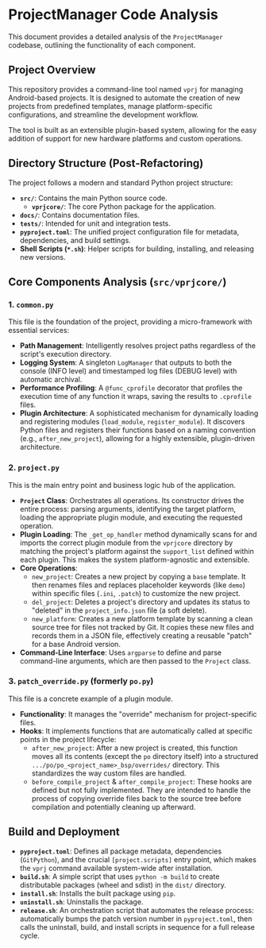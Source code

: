 # ProjectManager Code Analysis

This document provides a detailed analysis of the `ProjectManager` codebase, outlining the functionality of each component.

## Project Overview

This repository provides a command-line tool named `vprj` for managing Android-based projects. It is designed to automate the creation of new projects from predefined templates, manage platform-specific configurations, and streamline the development workflow.

The tool is built as an extensible plugin-based system, allowing for the easy addition of support for new hardware platforms and custom operations.

## Directory Structure (Post-Refactoring)

The project follows a modern and standard Python project structure:

- **`src/`**: Contains the main Python source code.
    - **`vprjcore/`**: The core Python package for the application.
- **`docs/`**: Contains documentation files.
- **`tests/`**: Intended for unit and integration tests.
- **`pyproject.toml`**: The unified project configuration file for metadata, dependencies, and build settings.
- **Shell Scripts (`*.sh`)**: Helper scripts for building, installing, and releasing new versions.

## Core Components Analysis (`src/vprjcore/`)

### 1. `common.py`

This file is the foundation of the project, providing a micro-framework with essential services:

- **Path Management**: Intelligently resolves project paths regardless of the script's execution directory.
- **Logging System**: A singleton `LogManager` that outputs to both the console (INFO level) and timestamped log files (DEBUG level) with automatic archival.
- **Performance Profiling**: A `@func_cprofile` decorator that profiles the execution time of any function it wraps, saving the results to `.cprofile` files.
- **Plugin Architecture**: A sophisticated mechanism for dynamically loading and registering modules (`load_module`, `register_module`). It discovers Python files and registers their functions based on a naming convention (e.g., `after_new_project`), allowing for a highly extensible, plugin-driven architecture.

### 2. `project.py`

This is the main entry point and business logic hub of the application.

- **`Project` Class**: Orchestrates all operations. Its constructor drives the entire process: parsing arguments, identifying the target platform, loading the appropriate plugin module, and executing the requested operation.
- **Plugin Loading**: The `_get_op_handler` method dynamically scans for and imports the correct plugin module from the `vprjcore` directory by matching the project's platform against the `support_list` defined within each plugin. This makes the system platform-agnostic and extensible.
- **Core Operations**:
    - `new_project`: Creates a new project by copying a `base` template. It then renames files and replaces placeholder keywords (like `demo`) within specific files (`.ini`, `.patch`) to customize the new project.
    - `del_project`: Deletes a project's directory and updates its status to "deleted" in the `project_info.json` file (a soft delete).
    - `new_platform`: Creates a new platform template by scanning a clean source tree for files not tracked by Git. It copies these new files and records them in a JSON file, effectively creating a reusable "patch" for a base Android version.
- **Command-Line Interface**: Uses `argparse` to define and parse command-line arguments, which are then passed to the `Project` class.

### 3. `patch_override.py` (formerly `po.py`)

This file is a concrete example of a plugin module.

- **Functionality**: It manages the "override" mechanism for project-specific files.
- **Hooks**: It implements functions that are automatically called at specific points in the project lifecycle:
    - `after_new_project`: After a new project is created, this function moves all its contents (except the `po` directory itself) into a structured `.../po/po_<project_name>_bsp/overrides/` directory. This standardizes the way custom files are handled.
    - `before_compile_project` & `after_compile_project`: These hooks are defined but not fully implemented. They are intended to handle the process of copying override files back to the source tree before compilation and potentially cleaning up afterward.

## Build and Deployment

- **`pyproject.toml`**: Defines all package metadata, dependencies (`GitPython`), and the crucial `[project.scripts]` entry point, which makes the `vprj` command available system-wide after installation.
- **`build.sh`**: A simple script that uses `python -m build` to create distributable packages (wheel and sdist) in the `dist/` directory.
- **`install.sh`**: Installs the built package using `pip`.
- **`uninstall.sh`**: Uninstalls the package.
- **`release.sh`**: An orchestration script that automates the release process: automatically bumps the patch version number in `pyproject.toml`, then calls the uninstall, build, and install scripts in sequence for a full release cycle. 